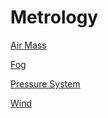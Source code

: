 # Metrology

[Air Mass](air-mass.md)

[Fog](fog.md)

[Pressure System](pressure-system.md)

[Wind](wind.md)
